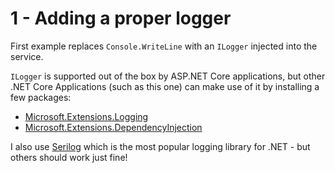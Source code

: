 # 1 - Adding a proper logger
First example replaces `Console.WriteLine` with an `ILogger` injected into the service.

`ILogger` is supported out of the box by ASP.NET Core applications, but other .NET Core Applications (such as this one) can make use of it by installing a few packages:
- [Microsoft.Extensions.Logging](https://www.nuget.org/packages/Microsoft.Extensions.Logging/)
- [Microsoft.Extensions.DependencyInjection](https://www.nuget.org/packages/Microsoft.Extensions.DependencyInjection)

I also use [Serilog](https://serilog.net/) which is the most popular logging library for .NET - but others should work just fine!
